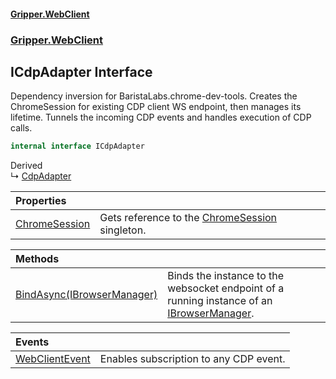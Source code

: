 #### [Gripper.WebClient](index 'index')
### [Gripper.WebClient](Gripper_WebClient 'Gripper.WebClient')
## ICdpAdapter Interface
Dependency inversion for BaristaLabs.chrome-dev-tools. Creates the ChromeSession for existing CDP client WS endpoint, then manages its lifetime. Tunnels the incoming CDP events and handles execution of CDP calls.   
```csharp
internal interface ICdpAdapter
```

Derived  
&#8627; [CdpAdapter](Gripper_WebClient_CdpAdapter 'Gripper.WebClient.CdpAdapter')  

| Properties | |
| :--- | :--- |
| [ChromeSession](Gripper_WebClient_ICdpAdapter_ChromeSession 'Gripper.WebClient.ICdpAdapter.ChromeSession') | Gets reference to the [ChromeSession](Gripper_WebClient_ICdpAdapter_ChromeSession 'Gripper.WebClient.ICdpAdapter.ChromeSession') singleton.<br/> |

| Methods | |
| :--- | :--- |
| [BindAsync(IBrowserManager)](Gripper_WebClient_ICdpAdapter_BindAsync(Gripper_WebClient_IBrowserManager) 'Gripper.WebClient.ICdpAdapter.BindAsync(Gripper.WebClient.IBrowserManager)') | Binds the instance to the websocket endpoint of a running instance of an [IBrowserManager](Gripper_WebClient_IBrowserManager 'Gripper.WebClient.IBrowserManager').<br/> |

| Events | |
| :--- | :--- |
| [WebClientEvent](Gripper_WebClient_ICdpAdapter_WebClientEvent 'Gripper.WebClient.ICdpAdapter.WebClientEvent') | Enables subscription to any CDP event.<br/> |
